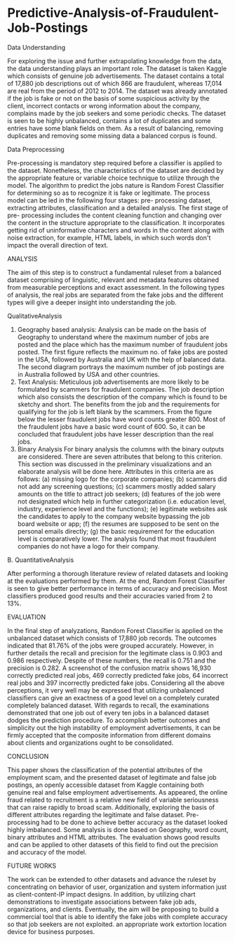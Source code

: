 # Predictive-Analysis-of-Fraudulent-Job-Postings

Data Understanding

For exploring the issue and further extrapolating knowledge from the data, the data understanding plays an important role. The dataset is taken Kaggle which consists of genuine job advertisements. The dataset contains a total of 17,880 job descriptions out of which 866 are fraudulent, whereas 17,014 are real from the period of 2012 to 2014. The dataset was already annotated if the job is fake or not on the basis of some suspicious activity by the client, incorrect contacts or wrong information about the company, complains made by the job seekers and some periodic checks. The dataset is seen to be highly unbalanced, contains a lot of duplicates and some entries have some blank fields on them. As a result of balancing, removing duplicates and removing some missing data a balanced corpus is found.

Data Preprocessing

Pre-processing is mandatory step required before a classifier is applied to the dataset. Nonetheless, the characteristics of the dataset are decided by the appropriate feature or variable choice technique to utilize through the model. The algorithm to predict the jobs nature is Random Forest Classifier for determining so as to recognize it is fake or legitimate. The process model can be led in the following four stages: pre- processing dataset, extracting attributes, classification and a detailed analysis. The first stage of pre- processing includes the content cleaning function and changing over the content in the structure appropriate to the classification. It incorporates getting rid of uninformative characters and words in the content along with noise extraction, for example, HTML labels, in which such words don't impact the overall direction of text.

ANALYSIS

The aim of this step is to construct a fundamental ruleset from a balanced dataset comprising of linguistic, relevant and metadata features obtained from measurable perceptions and exact assessment. In the following types of analysis, the real jobs are separated from the fake jobs and the different types will give a deeper insight into understanding the job.

QualitativeAnalysis

1. Geography based analysis:
Analysis can be made on the basis of Geography to understand where the maximum number of jobs are posted and the place which has the maximum number of fraudulent jobs posted. The first figure reflects the maximum no. of fake jobs are posted in the USA, followed by Australia and UK with the help of balanced data. The second diagram portrays the maximum number of job postings are in Australia followed by USA and other countries.
2. Text Analysis:
Meticulous job advertisements are more likely to be formulated by scammers for fraudulent companies. The job description which also consists the description of the company which is found to be sketchy and short. The benefits from the job and the requirements for qualifying for the job is left blank by the scammers. From the figure below the lesser fraudulent jobs have word counts greater 800. Most of the fraudulent jobs have a basic word count of 600. So, it can be concluded that fraudulent jobs have lesser description than the real jobs.
3. Binary Analysis
For binary analysis the columns with the binary outputs are considered. There are seven attributes that belong to this criterion. This section was discussed in the preliminary visualizations and an elaborate analysis will be done here. Attributes in this criteria are as follows: (a) missing logo for the corporate companies; (b) scammers did not add any screening questions; (c) scammers mostly added salary amounts on the title to attract job seekers; (d) features of the job were not designated which help in further categorization (i.e. education level, industry, experience level and the functions); (e) legitimate websites ask the candidates to apply to the company website bypassing the job board website or app; (f) the resumes are supposed to be sent on the personal emails directly; (g) the basic requirement for the education level is comparatively lower. The analysis found that most fraudulent companies do not have a logo for their company.

B. QuantitativeAnalysis

After performing a thorough literature review of related datasets and looking at the evaluations performed by them. At the end, Random Forest Classifier is seen to give better performance in terms of accuracy and precision. Most classifiers produced good results and their accuracies varied from 2 to 13%.

EVALUATION

In the final step of analyzations, Random Forest Classifier is applied on the unbalanced dataset which consists of 17,880 job records. The outcomes indicated that 81.76% of the jobs were grouped accurately. However, in further details the recall and precision for the legitimate class is 0.903 and 0.986 respectively. Despite of these numbers, the recall is 0.751 and the precision is 0.282. A screenshot of the confusion matrix shows 16,930 correctly predicted real jobs, 469 correctly predicted fake jobs, 64 incorrect real jobs and 397 incorrectly predicted fake jobs. Considering all the above perceptions, it very well may be expressed that utilizing unbalanced classifiers can give an exactness of a good level on a completely curated completely balanced dataset. With regards to recall, the examinations demonstrated that one job out of every ten jobs in a balanced dataset dodges the prediction procedure. To accomplish better outcomes and simplicity out the high instability of employment advertisements, it can be firmly accepted that the composite information from different domains about clients and organizations ought to be consolidated.

CONCLUSION

This paper shows the classification of the potential attributes of the employment scam, and the presented dataset of legitimate and false job postings, an openly accessible dataset from Kaggle containing both genuine real and false employment advertisements. As appeared, the online fraud related to recruitment is a relative new field of variable seriousness that can raise rapidly to broad scam. Additionally, exploring the basis of different attributes regarding the legitimate and false dataset. Pre-processing had to be done to achieve better accuracy as the dataset looked highly imbalanced. Some analysis is done based on Geography, word count, binary attributes and HTML attributes. The evaluation shows good results and can be applied to other datasets of this field to find out the precision and accuracy of the model.

FUTURE WORKS

The work can be extended to other datasets and advance the ruleset by concentrating on behavior of user, organization and system information just as client-content-IP impact designs. In addition, by utilizing chart demonstrations to investigate associations between fake job ads, organizations, and clients. Eventually, the aim will be proposing to build a commercial tool that is able to identify the fake jobs with complete accuracy so that job seekers are not exploited. an appropriate work extortion location device for business purposes.
